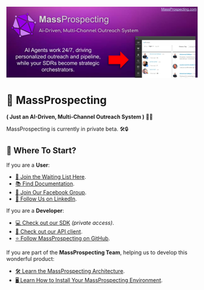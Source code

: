 ![MassProspecting - AI-Driven, Multi-Channel Outreach System](../assets/banner-facebook-group.png)

# 🚀 MassProspecting

**( Just an AI-Driven, Multi-Channel Outreach System )** 🤖✨

MassProspecting is currently in private beta. 🛠️🔒

## 🌟 Where To Start?

If you are a **User**:

- [🚀 Join the Waiting List Here](https://massprospecting.com/landing/soon).
- [📚 Find Documentation](https://github.com/MassProspecting/docs).
- [👥 Join Our Facebook Group](https://www.facebook.com/groups/massprospecting).
- [🔗 Follow Us on LinkedIn](https://www.linkedin.com/company/massprospecting).

If you are a **Developer**:

- [💻 Check out our SDK](https://github.com/MassProspecting/mass-sdk) _(private access)_.
- [🔌 Check out our API client](https://github.com/massprospecting/mass-client).
- [⭐️ Follow MassProspecting on GitHub](https://github.com/MassProspecting).

If you are part of the **MassProspecting Team**, helping us to develop this wonderful product:

- [🛠️ Learn the MassProspecting Architecture](https://github.com/MassProspecting/docs/blob/main/internals/01-architecture.md).
- [🖥️ Learn How to Install Your MassProspecting Environment](https://github.com/MassProspecting/docs/blob/main/internals/02-installation.md).
